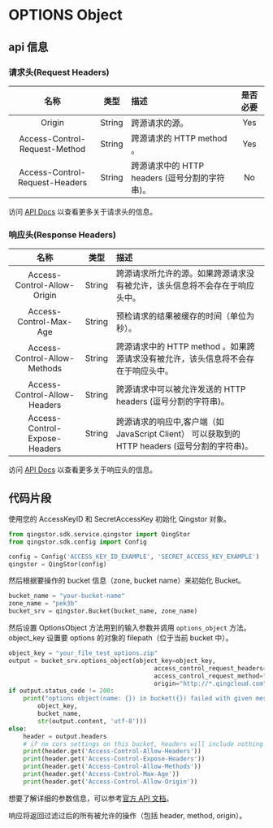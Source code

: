 # OPTIONS Object

## api 信息

### 请求头(Request Headers)

|              名称              |  类型  | 描述                                           | 是否必要 |
| :----------------------------: | :----: | :--------------------------------------------- | :------: |
|             Origin             | String | 跨源请求的源。                                 |   Yes    |
| Access-Control-Request-Method  | String | 跨源请求的 HTTP method 。                      |   Yes    |
| Access-Control-Request-Headers | String | 跨源请求中的 HTTP headers (逗号分割的字符串)。 |    No    |

访问 [API Docs](https://docsv4.qingcloud.com/user_guide/storage/object_storage/api/object/basic_opt/options_object/) 以查看更多关于请求头的信息。

### 响应头(Response Headers)

|             名称              |  类型  | 描述                                                                                           |
| :---------------------------: | :----: | :--------------------------------------------------------------------------------------------- |
|  Access-Control-Allow-Origin  | String | 跨源请求所允许的源。如果跨源请求没有被允许，该头信息将不会存在于响应头中。                     |
|    Access-Control-Max-Age     | String | 预检请求的结果被缓存的时间（单位为秒）。                                                       |
| Access-Control-Allow-Methods  | String | 跨源请求中的 HTTP method 。如果跨源请求没有被允许，该头信息将不会存在于响应头中。              |
| Access-Control-Allow-Headers  | String | 跨源请求中可以被允许发送的 HTTP headers (逗号分割的字符串)。                                   |
| Access-Control-Expose-Headers | String | 跨源请求的响应中,客户端（如 JavaScript Client） 可以获取到的 HTTP headers (逗号分割的字符串)。 |

访问 [API Docs](https://docsv4.qingcloud.com/user_guide/storage/object_storage/api/object/basic_opt/options_object/) 以查看更多关于响应头的信息。

## 代码片段

使用您的 AccessKeyID 和 SecretAccessKey 初始化 Qingstor 对象。

```python
from qingstor.sdk.service.qingstor import QingStor
from qingstor.sdk.config import Config

config = Config('ACCESS_KEY_ID_EXAMPLE', 'SECRET_ACCESS_KEY_EXAMPLE')
qingstor = QingStor(config)
```

然后根据要操作的 bucket 信息（zone, bucket name）来初始化 Bucket。

```python
bucket_name = "your-bucket-name"
zone_name = "pek3b"
bucket_srv = qingstor.Bucket(bucket_name, zone_name)
```

然后设置 OptionsObject 方法用到的输入参数并调用 `options_object` 方法。
object_key 设置要 options 的对象的 filepath（位于当前 bucket 中）。

```python
object_key = "your_file_test_options.zip"
output = bucket_srv.options_object(object_key=object_key,
                                        access_control_request_headers="content-length,content-type",
                                        access_control_request_method="DELETE,GET,PUT,PATCH",
                                        origin="http://*.qingcloud.com")
if output.status_code != 200:
    print("options object(name: {}) in bucket({}) failed with given message: {}".format(
        object_key,
        bucket_name,
        str(output.content, 'utf-8')))
else:
    header = output.headers
    # if no cors settings on this bucket, headers will include nothing about following header keys.
    print(header.get('Access-Control-Allow-Headers'))
    print(header.get('Access-Control-Expose-Headers'))
    print(header.get('Access-Control-Allow-Methods'))
    print(header.get('Access-Control-Max-Age'))
    print(header.get('Access-Control-Allow-Origin'))
```

想要了解详细的参数信息，可以参考[官方 API 文档](https://docsv4.qingcloud.com/user_guide/storage/object_storage/api/object/basic_opt/options_object/)。

响应将返回过滤过后的所有被允许的操作（包括 header, method, origin）。
